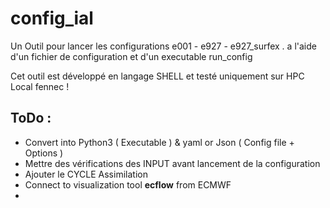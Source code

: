 # config_ial
Un  Outil pour lancer les configurations e001 - e927 - e927_surfex . a l'aide d'un fichier de configuration et d'un executable run_config 

Cet outil est développé en langage SHELL et testé uniquement sur HPC Local fennec ! 

**ToDo :**
-----------
- Convert into Python3 ( Executable ) & yaml or Json ( Config file + Options )  
- Mettre des vérifications des INPUT avant lancement de la configuration
- Ajouter le CYCLE Assimilation
- Connect to visualization tool **ecflow** from ECMWF 
- 
